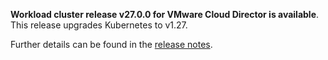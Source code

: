 **Workload cluster release v27.0.0 for VMware Cloud Director is available**. This release upgrades Kubernetes to v1.27.

Further details can be found in the [release notes](https://docs.giantswarm.io/changes/workload-cluster-releases-cloud-director/releases/cloud-director-27.0.0).

